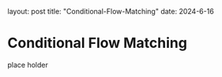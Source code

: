 layout: post
title: "Conditional-Flow-Matching"
date: 2024-6-16

# Conditional Flow Matching
place holder